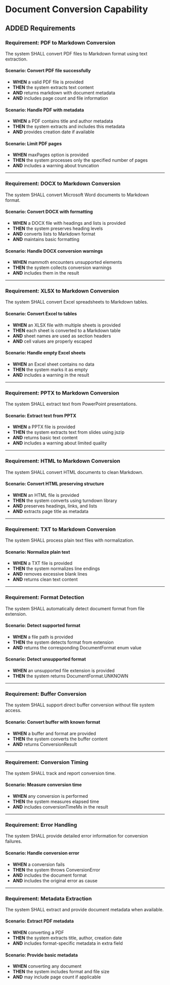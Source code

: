 # Document Conversion Capability

## ADDED Requirements

### Requirement: PDF to Markdown Conversion
The system SHALL convert PDF files to Markdown format using text extraction.

#### Scenario: Convert PDF file successfully
- **WHEN** a valid PDF file is provided
- **THEN** the system extracts text content
- **AND** returns markdown with document metadata
- **AND** includes page count and file information

#### Scenario: Handle PDF with metadata
- **WHEN** a PDF contains title and author metadata
- **THEN** the system extracts and includes this metadata
- **AND** provides creation date if available

#### Scenario: Limit PDF pages
- **WHEN** maxPages option is provided
- **THEN** the system processes only the specified number of pages
- **AND** includes a warning about truncation

---

### Requirement: DOCX to Markdown Conversion
The system SHALL convert Microsoft Word documents to Markdown format.

#### Scenario: Convert DOCX with formatting
- **WHEN** a DOCX file with headings and lists is provided
- **THEN** the system preserves heading levels
- **AND** converts lists to Markdown format
- **AND** maintains basic formatting

#### Scenario: Handle DOCX conversion warnings
- **WHEN** mammoth encounters unsupported elements
- **THEN** the system collects conversion warnings
- **AND** includes them in the result

---

### Requirement: XLSX to Markdown Conversion
The system SHALL convert Excel spreadsheets to Markdown tables.

#### Scenario: Convert Excel to tables
- **WHEN** an XLSX file with multiple sheets is provided
- **THEN** each sheet is converted to a Markdown table
- **AND** sheet names are used as section headers
- **AND** cell values are properly escaped

#### Scenario: Handle empty Excel sheets
- **WHEN** an Excel sheet contains no data
- **THEN** the system marks it as empty
- **AND** includes a warning in the result

---

### Requirement: PPTX to Markdown Conversion
The system SHALL extract text from PowerPoint presentations.

#### Scenario: Extract text from PPTX
- **WHEN** a PPTX file is provided
- **THEN** the system extracts text from slides using jszip
- **AND** returns basic text content
- **AND** includes a warning about limited quality

---

### Requirement: HTML to Markdown Conversion
The system SHALL convert HTML documents to clean Markdown.

#### Scenario: Convert HTML preserving structure
- **WHEN** an HTML file is provided
- **THEN** the system converts using turndown library
- **AND** preserves headings, links, and lists
- **AND** extracts page title as metadata

---

### Requirement: TXT to Markdown Conversion
The system SHALL process plain text files with normalization.

#### Scenario: Normalize plain text
- **WHEN** a TXT file is provided
- **THEN** the system normalizes line endings
- **AND** removes excessive blank lines
- **AND** returns clean text content

---

### Requirement: Format Detection
The system SHALL automatically detect document format from file extension.

#### Scenario: Detect supported format
- **WHEN** a file path is provided
- **THEN** the system detects format from extension
- **AND** returns the corresponding DocumentFormat enum value

#### Scenario: Detect unsupported format
- **WHEN** an unsupported file extension is provided
- **THEN** the system returns DocumentFormat.UNKNOWN

---

### Requirement: Buffer Conversion
The system SHALL support direct buffer conversion without file system access.

#### Scenario: Convert buffer with known format
- **WHEN** a buffer and format are provided
- **THEN** the system converts the buffer content
- **AND** returns ConversionResult

---

### Requirement: Conversion Timing
The system SHALL track and report conversion time.

#### Scenario: Measure conversion time
- **WHEN** any conversion is performed
- **THEN** the system measures elapsed time
- **AND** includes conversionTimeMs in the result

---

### Requirement: Error Handling
The system SHALL provide detailed error information for conversion failures.

#### Scenario: Handle conversion error
- **WHEN** a conversion fails
- **THEN** the system throws ConversionError
- **AND** includes the document format
- **AND** includes the original error as cause

---

### Requirement: Metadata Extraction
The system SHALL extract and provide document metadata when available.

#### Scenario: Extract PDF metadata
- **WHEN** converting a PDF
- **THEN** the system extracts title, author, creation date
- **AND** includes format-specific metadata in extra field

#### Scenario: Provide basic metadata
- **WHEN** converting any document
- **THEN** the system includes format and file size
- **AND** may include page count if applicable

